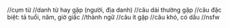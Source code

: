 //cụm từ
//danh từ hay gặp (người, địa danh)
//câu dài thường gặp
//câu đặc biệt: tả tuổi, năm, giờ giấc
//thành ngữ
//câu ít gặp
//câu khó, có dấu
//nsfw
